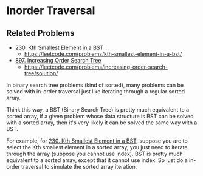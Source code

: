 # Inorder Traversal

## Related Problems

- [230. Kth Smallest Element in a BST](../LeetCode/Problems/230.Kth-Smallest-Element-in-a-BST.md)
  - https://leetcode.com/problems/kth-smallest-element-in-a-bst/
- [897. Increasing Order Search Tree](../LeetCode/Problems/897.Increasing-Order-Search-Tree.md)
  - https://leetcode.com/problems/increasing-order-search-tree/solution/

In binary search tree problems (kind of sorted), many problems can be solved with in-order traversal just like iterating through a regular sorted array.

Think this way, a BST (Binary Search Tree) is pretty much equivalent to a sorted array, if a given problem whose data structure is BST can be solved with a sorted array, then it's very likely it can be solved the same way with a BST.

For example, for [230. Kth Smallest Element in a BST](../LeetCode/Problems/230.Kth-Smallest-Element-in-a-BST.md), suppose you are to select the Kth smallest element in a sorted array, you just need to iterate through the array (suppose you cannot use index). BST is pretty much equivalent to a sorted array, except that it cannot use index. So just do a in-order traversal to simulate the sorted array iteration.
